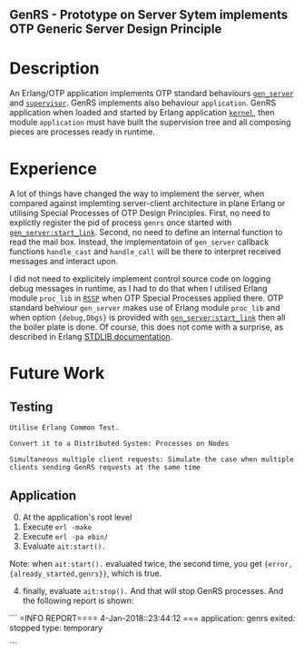 ## GenRS - Prototype on Server Sytem implements OTP Generic Server Design Principle

# Description

An Erlang/OTP application implements OTP standard behaviours [`gen_server`](http://erlang.org/doc/man/gen_server.html) and [`supervisor`](http://erlang.org/doc/man/supervisor.html). GenRS implements also behaviour `application`. GenRS application when loaded and started by Erlang application [`kernel`](http://erlang.org/doc/apps/kernel/index.html), then module `application` must have built the supervision tree and all composing pieces are processes ready in runtime.

# Experience

A lot of things have changed the way to implement the server, when compared against implemting server-client architecture in plane Erlang or utilising Special Processes of OTP Design Principles. First, no need to explictly register the pid of process `genrs` once started with [`gen_server:start_link`](http://erlang.org/doc/man/gen_server.html#start_link-3). Second, no need to define an internal function to read the mail box. Instead, the implementatoin of `gen_server` callback functions `handle_cast` and `handle_call` will be there to interpret received messages and interact upon.

I did not need to explicitely implement control source code on logging debug messages in runtime, as I had to do that when I utilised Erlang module `proc_lib` in [`RSSP`]( ../special.processes/ebin/rssp.app) when OTP Special Processes applied there. OTP standard behviour `gen_server` makes use of Erlang module `proc_lib` and when option `{debug,Dbgs}` is provided with [`gen_server:start_link`](http://erlang.org/doc/man/gen_server.html#start_link-3) then all the boiler plate is done. Of course, this does not come with a surprise, as described in Erlang [STDLIB documentation](http://erlang.org/doc/apps/stdlib/index.html).

# Future Work

## Testing

```
Utilise Erlang Common Test.
```

```
Convert it to a Distributed System: Processes on Nodes
```

```
Simultaneous multiple client requests: Simulate the case when multiple clients sending GenRS requests at the same time
```

## Application

0. At the application's root level
1. Execute `erl -make`
2. Execute `erl -pa ebin/`
3. Evaluate `ait:start().`

Note: when `ait:start().` evaluated twice, the second time, you get `{error,{already_started,genrs}}`, which is true.

4. finally, evaluate  `ait:stop().` And that will stop GenRS processes. And the following report is shown:

´´´
=INFO REPORT==== 4-Jan-2018::23:44:12 ===
    application: genrs
    exited: stopped
    type: temporary
    
´´´